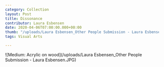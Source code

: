 ```yaml
---
category: Collection
layout: Post
title: Dissonance
contributor: Laura Esbensen
date: 2020-04-06T07:00:00.000+00:00
thumb: "/uploads/Laura Esbensen_Other People Submission - Laura Esbensen.JPG"
tags: Visual Arts

---
```

![Medium: Acrylic on wood](/uploads/Laura Esbensen_Other People Submission - Laura Esbensen.JPG)